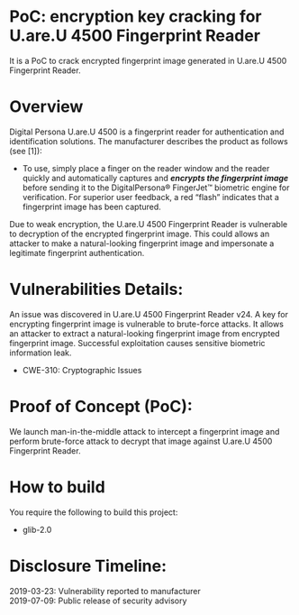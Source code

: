 # PoC: encryption key cracking for U.are.U 4500 Fingerprint Reader
It is a PoC to crack encrypted fingerprint image generated in U.are.U 4500 Fingerprint Reader.  

# Overview
Digital Persona U.are.U 4500 is a fingerprint reader for authentication and identification solutions.
The manufacturer describes the product as follows (see [1]):

* To use, simply place a finger on the reader window and the reader quickly and automatically captures and ***encrypts the fingerprint image*** before sending it to the DigitalPersona® FingerJet™ biometric engine for verification. For superior user feedback, a red “flash” indicates that a fingerprint image has been captured.

Due to weak encryption, the U.are.U 4500 Fingerprint Reader is vulnerable to decryption of the encrypted fingerprint image. 
This could allows an attacker to make a natural-looking fingerprint image and impersonate a legitimate fingerprint authentication.

# Vulnerabilities Details:
An issue was discovered in U.are.U 4500 Fingerprint Reader v24. 
A key for encrypting fingerprint image is vulnerable to brute-force attacks. 
It allows an attacker to extract a natural-looking fingerprint image from encrypted fingerprint image. 
Successful exploitation causes sensitive biometric information leak. 
- CWE-310: Cryptographic Issues

# Proof of Concept (PoC):
We launch man-in-the-middle attack to intercept a fingerprint image and perform brute-force attack to decrypt that image against U.are.U 4500 Fingerprint Reader.

# How to build
You require the following to build this project:  
- glib-2.0

# Disclosure Timeline:
2019-03-23: Vulnerability reported to manufacturer  
2019-07-09: Public release of security advisory

